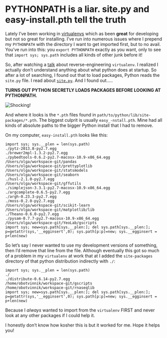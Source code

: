 <!--
id: 78514449277
link: http://blog.olgabotvinnik.com/post/78514449277/pythonpath-is-a-liar-site-py-and-easy-install-pth-tell
slug: pythonpath-is-a-liar-site-py-and-easy-install-pth-tell
date: Mon Mar 03 2014 20:15:41 GMT-0800 (PST)
raw: {"blog_name":"sciencemeetproductivity","id":78514449277,"post_url":"http://blog.olgabotvinnik.com/post/78514449277/pythonpath-is-a-liar-site-py-and-easy-install-pth-tell","slug":"pythonpath-is-a-liar-site-py-and-easy-install-pth-tell","type":"text","date":"2014-03-04 04:15:41 GMT","timestamp":1393906541,"state":"published","format":"markdown","reblog_key":"zPpRd6u0","tags":["pythonpath","python"],"short_url":"http://tmblr.co/ZStENu197qsjz","highlighted":[],"note_count":1,"title":"PYTHONPATH is a liar. site.py and easy-install.pth tell the truth","body":"<p>Lately I&#8217;ve been working in <a href=\"http://www.virtualenv.org/en/latest/\" target=\"_blank\">virtualenvs</a> which as been <strong>great</strong> for developing but not so great for installing. I&#8217;ve run into numerous issues where I prepend my <code>PYTHONPATH</code> with the directory I want to get imported first, but to no avail. You&#8217;ve run into this: you <code>export PYTHONPATH</code> exactly as you want, only to see that <code>import sys; sys.path</code> includes all kinds of other junk before it!</p>\n\n<p>So, after watching a <a href=\"http://blip.tv/pycon-us-videos-2009-2010-2011/pycon-2011-reverse-engineering-ian-bicking-s-brain-inside-pip-and-virtualenv-4899496\" target=\"_blank\">talk</a> about reverse-engineering <code>virtualenv</code>. I realized I actually don&#8217;t understand anything about what python does at startup. So after a lot of searching, I found out that to load packages, Python reads the <code>site.py</code> file. I read about <a href=\"http://docs.python.org/2/library/site.html\" target=\"_blank\"><code>site.py</code></a>. And I found out&#8230;..</p>\n\n<p><strong>TURNS OUT PYTHON SECRETLY LOADS PACKAGES BEFORE LOOKING AT PYTHONPATH.</strong></p>\n\n<p><img src=\"http://media0.giphy.com/media/aCpmM0W4tfG48/giphy.gif\" alt=\"Shocking!\"/></p>\n\n<p>And where it looks is the <code>*.pth</code> files found in <code>path/to/python/lib/site-packages/*.pth</code>. The biggest culprit is usually <code>easy_-nstall.pth</code>. Mine had all kinds of absolute paths to the bigger Python install that I had to remove.</p>\n\n<p>On my computer, <code>easy-install.pth</code> looks like this:</p>\n\n<pre><code>import sys; sys.__plen = len(sys.path)\n./pytz-2013.8-py2.7.egg\n./brewer2mpl-1.3.2-py2.7.egg\n./pybedtools-0.6.2-py2.7-macosx-10.9-x86_64.egg\n/Users/olga/workspace-git/pandas\n/Users/olga/workspace-git/prettyplotlib\n/Users/olga/workspace-git/statsmodels\n/Users/olga/workspace-git/seaborn\n./husl-2.1.0-py2.7.egg\n/Users/olga/workspace-git/gffutils\n./simplejson-3.3.1-py2.7-macosx-10.9-x86_64.egg\n./argcomplete-0.6.5-py2.7.egg\n./argh-0.23.3-py2.7.egg\n./moss-0.2.0-py2.7.egg\n/Users/olga/workspace-git/scikit-learn\n/Users/olga/workspace-git/matplotlib/lib\n./Theano-0.6.0-py2.7.egg\n./pysam-0.7.7-py2.7-macosx-10.9-x86_64.egg\n/Users/olga/workspace-git/YeoLab/gscripts\nimport sys; new=sys.path[sys.__plen:]; del sys.path[sys.__plen:]; p=getattr(sys,'__egginsert',0); sys.path[p:p]=new; sys.__egginsert = p+len(new)\n</code></pre>\n\n<p>So let&#8217;s say I never wanted to use my development versions of something, then I&#8217;d remove that line from the file. Although eventually this got so much of a problem in my <code>virtualenv</code> at work that at I added the <code>site-packages</code> directory of that python distribution indirectly with <code>./</code>:</p>\n\n<pre><code>import sys; sys.__plen = len(sys.path)\n./\n./distribute-0.6.14-py2.7.egg\n/home/obotvinnik/workspace-git/gscripts\n/home/obotvinnik/workspace-git/rnaseqlib\nimport sys; new=sys.path[sys.__plen:]; del sys.path[sys.__plen:]; p=getattr(sys,'__egginsert',0); sys.path[p:p]=new; sys.__egginsert = p+len(new)\n</code></pre>\n\n<p>Because I <em>always</em> wanted to import from the <code>virtualenv</code> FIRST and never look at any other packages if I could help it.</p>\n\n<p>I honestly don&#8217;t know how kosher this is but it worked for me. Hope it helps you!</p>"}
publish: 2014-03-03
tags: pythonpath, python
title: PYTHONPATH is a liar. site.py and easy-install.pth tell the truth
-->


PYTHONPATH is a liar. site.py and easy-install.pth tell the truth
=================================================================

Lately I’ve been working in
[virtualenvs](http://www.virtualenv.org/en/latest/) which as been
**great** for developing but not so great for installing. I’ve run into
numerous issues where I prepend my `PYTHONPATH` with the directory I
want to get imported first, but to no avail. You’ve run into this: you
`export PYTHONPATH` exactly as you want, only to see that
`import sys; sys.path` includes all kinds of other junk before it!

So, after watching a
[talk](http://blip.tv/pycon-us-videos-2009-2010-2011/pycon-2011-reverse-engineering-ian-bicking-s-brain-inside-pip-and-virtualenv-4899496)
about reverse-engineering `virtualenv`. I realized I actually don’t
understand anything about what python does at startup. So after a lot of
searching, I found out that to load packages, Python reads the `site.py`
file. I read about
[`site.py`](http://docs.python.org/2/library/site.html). And I found
out…..

**TURNS OUT PYTHON SECRETLY LOADS PACKAGES BEFORE LOOKING AT
PYTHONPATH.**

![Shocking!](http://media0.giphy.com/media/aCpmM0W4tfG48/giphy.gif)

And where it looks is the `*.pth` files found in
`path/to/python/lib/site-packages/*.pth`. The biggest culprit is usually
`easy_-nstall.pth`. Mine had all kinds of absolute paths to the bigger
Python install that I had to remove.

On my computer, `easy-install.pth` looks like this:

    import sys; sys.__plen = len(sys.path)
    ./pytz-2013.8-py2.7.egg
    ./brewer2mpl-1.3.2-py2.7.egg
    ./pybedtools-0.6.2-py2.7-macosx-10.9-x86_64.egg
    /Users/olga/workspace-git/pandas
    /Users/olga/workspace-git/prettyplotlib
    /Users/olga/workspace-git/statsmodels
    /Users/olga/workspace-git/seaborn
    ./husl-2.1.0-py2.7.egg
    /Users/olga/workspace-git/gffutils
    ./simplejson-3.3.1-py2.7-macosx-10.9-x86_64.egg
    ./argcomplete-0.6.5-py2.7.egg
    ./argh-0.23.3-py2.7.egg
    ./moss-0.2.0-py2.7.egg
    /Users/olga/workspace-git/scikit-learn
    /Users/olga/workspace-git/matplotlib/lib
    ./Theano-0.6.0-py2.7.egg
    ./pysam-0.7.7-py2.7-macosx-10.9-x86_64.egg
    /Users/olga/workspace-git/YeoLab/gscripts
    import sys; new=sys.path[sys.__plen:]; del sys.path[sys.__plen:]; p=getattr(sys,'__egginsert',0); sys.path[p:p]=new; sys.__egginsert = p+len(new)

So let’s say I never wanted to use my development versions of something,
then I’d remove that line from the file. Although eventually this got so
much of a problem in my `virtualenv` at work that at I added the
`site-packages` directory of that python distribution indirectly with
`./`:

    import sys; sys.__plen = len(sys.path)
    ./
    ./distribute-0.6.14-py2.7.egg
    /home/obotvinnik/workspace-git/gscripts
    /home/obotvinnik/workspace-git/rnaseqlib
    import sys; new=sys.path[sys.__plen:]; del sys.path[sys.__plen:]; p=getattr(sys,'__egginsert',0); sys.path[p:p]=new; sys.__egginsert = p+len(new)

Because I *always* wanted to import from the `virtualenv` FIRST and
never look at any other packages if I could help it.

I honestly don’t know how kosher this is but it worked for me. Hope it
helps you!

